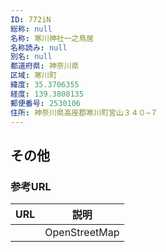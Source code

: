 ```yaml
---
ID: 772iN
総称: null
名称: 寒川神社一之鳥居
名称読み: null
別名: null
都道府県: 神奈川県
区域: 寒川町
緯度: 35.3706355
経度: 139.3808135
郵便番号: 2530106
住所: 神奈川県高座郡寒川町宮山３４０−７
---
```


## その他

### 参考URL

| URL | 説明          |
| --- | ------------- |
|     | OpenStreetMap |
